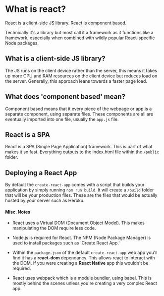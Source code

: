 # What is react?

React is a client-side JS library. React is component based.

Technically it's a library but most call it a framework as it functions like a framework, especially when combined with wildly popular React-specific Node packages.

## What is a client-side JS library?

The JS runs on the client device rather than the server, this means it takes up more CPU and RAM resources on the client device but reduces load on the server.
Generally, this approach leans towards a faster page load.

## What does 'component based' mean?

Component based means that it every piece of the webpage or app is a separate component, using separate files. These components are all are eventually imported into one file, usually the `app.js` file.

## React is a SPA

React is a SPA (Single Page Application) framework. This is part of what makes it so fast. Everything outputs to the index.html file within the `/public` folder.

## Deploying a React App

By default the `create-react-app` comes with a script that builds your application by simply running `npm run build`. It will create a `/build` folder that will be your production files. These are the files that would be actually hosted by your server such as Heroku.

#### Misc. Notes

- React uses a Virtual DOM (Document Object Model). This makes manipulating the DOM require less code.

- Node.js is required for React. The NPM (Node Package Manager) is used to install packages such as 'Create React App.'

- Within the `package.json` of the default `create-react-app` web app you'll find it has a **react-dom** dependancy. This allows react to interact with the DOM. If you were creating a **React Native** app this wouldn't be required.

- React uses webpack which is a module bundler, using babel. This is mostly behind the scenes unless you're creating a very complex React app.
